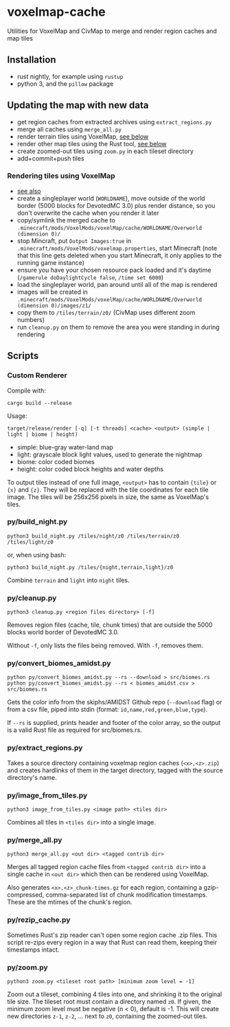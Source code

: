 # voxelmap-cache

Utilities for VoxelMap and CivMap to merge and render region caches and map tiles

## Installation

- rust nightly, for example using `rustup`
- python 3, and the `pillow` package

## Updating the map with new data

- get region caches from extracted archives using `extract_regions.py`
- merge all caches using `merge_all.py`
- render terrain tiles using VoxelMap, [see below](#rendering-tiles-using-voxelmap)
- render other map tiles using the Rust tool, [see below](#custom-renderer)
- create zoomed-out tiles using `zoom.py` in each tileset directory
- add+commit+push tiles

### Rendering tiles using VoxelMap
- [see also](https://github.com/MamiyaOtaru/anvilmapper/blob/0b1d5ff6bc4062c048645202f5b266f5f1288c2f/README.md#voxelmap-output-image-processor)
- create a singleplayer world (`WORLDNAME`),
  move outside of the world border (5000 blocks for DevotedMC 3.0) plus render distance,
  so you don't overwrite the cache when you render it later
- copy/symlink the merged cache to `.minecraft/mods/VoxelMods/voxelMap/cache/WORLDNAME/Overworld (dimension 0)/`
- stop Mincraft, put `Output Images:true` in `.minecraft/mods/VoxelMods/voxelmap.properties`, start Minecraft
  (note that this line gets deleted when you start Minecraft, it only applies to the running game instance)
- ensure you have your chosen resource pack loaded and it's daytime
  (`/gamerule doDaylightCycle false`, `/time set 6000`)
- load the singleplayer world, pan around until all of the map is rendered
- images will be created in `.minecraft/mods/VoxelMods/voxelMap/cache/WORLDNAME/Overworld (dimension 0)/images/z1/`
- copy them to `/tiles/terrain/z0/` (CivMap uses different zoom numbers)
- run `cleanup.py` on them to remove the area you were standing in during rendering

## Scripts

### Custom Renderer

Compile with:

    cargo build --release

Usage:

    target/release/render [-q] [-t threads] <cache> <output> (simple | light | biome | height)

- simple: blue-gray water-land map
- light: grayscale block light values, used to generate the nightmap
- biome: color coded biomes
- height: color coded block heights and water depths

To output tiles instead of one full image, `<output>` has to contain `{tile}` or `{x}` and `{z}`.
They will be replaced with the tile coordinates for each tile image.
The tiles will be 256x256 pixels in size, the same as VoxelMap's tiles.

### py/build_night.py

    python3 build_night.py /tiles/night/z0 /tiles/terrain/z0 /tiles/light/z0

or, when using bash:

    python3 build_night.py /tiles/{night,terrain,light}/z0

Combine `terrain` and `light` into `night` tiles.

### py/cleanup.py

    python3 cleanup.py <region files directory> [-f]

Removes region files (cache, tile, chunk times) that are
outside the 5000 blocks world border of DevotedMC 3.0.

Without `-f`, only lists the files being removed.
With `-f`, removes them.

### py/convert_biomes_amidst.py

    python py/convert_biomes_amidst.py --rs --download > src/biomes.rs
    python py/convert_biomes_amidst.py --rs < biomes_amidst.csv > src/biomes.rs

Gets the color info from the skiphs/AMIDST Github repo (`--download` flag)
or from a csv file, piped into stdin (format: `id,name,red,green,blue,type`).

If `--rs` is supplied, prints header and footer of the color array,
so the output is a valid Rust file as required for src/biomes.rs.

### py/extract_regions.py

Takes a source directory containing voxelmap region caches (`<x>,<z>.zip`)
and creates hardlinks of them in the target directory,
tagged with the source directory's name.

### py/image_from_tiles.py

    python3 image_from_tiles.py <image path> <tiles dir>

Combines all tiles in `<tiles dir>` into a single image.

### py/merge_all.py

    python3 merge_all.py <out dir> <tagged contrib dir>

Merges all tagged region cache files from `<tagged contrib dir>`
into a single cache in `<out dir>` which then can be rendered using VoxelMap.

Also generates `<x>,<z>_chunk-times.gz` for each region, containing a
gzip-compressed, comma-separated list of chunk modification timestamps.
These are the mtimes of the chunk's region.

### py/rezip_cache.py

Sometimes Rust's zip reader can't open some region cache .zip files.
This script re-zips every region in a way that Rust can read them,
keeping their timestamps intact.

### py/zoom.py

    python3 zoom.py <tileset root path> [minimum zoom level = -1]

Zoom out a tileset, combining 4 tiles into one, and shrinking it to the original tile size.
The tileset root must contain a directory named `z0`.
If given, the minimum zoom level must be negative (n < 0), default is -1.
This will create new directories `z-1`, `z-2`, ... next to `z0`, containing the zoomed-out tiles.
